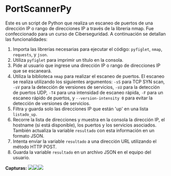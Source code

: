 # PortScannerPy

Este es un script de Python que realiza un escaneo de puertos de una dirección IP o rango de direcciones IP a través de la libreria nmap. Fue confeccionado para un curso de Ciberseguridad.  A continuación se detallan las funcionalidades:

1.  Importa las librerías necesarias para ejecutar el código: `pyfiglet`, `nmap`, `requests`, y `json`.
2.  Utiliza `pyfiglet` para imprimir un título en la consola.
3.  Pide al usuario que ingrese una dirección IP o rango de direcciones IP que se escaneará.
4.  Utiliza la biblioteca `nmap` para realizar el escaneo de puertos. El escaneo se realiza utilizando los siguientes argumentos: `-sS` para TCP SYN scan, `-sV` para la detección de versiones de servicios, `-sU` para la detección de puertos UDP, `-T4` para una intensidad de escaneo rápida, `-F` para un escaneo rápido de puertos, y `--version-intensity 0` para evitar la detección de versiones de servicios.
5.  Filtra y guarda solo las direcciones IP que están 'up' en una lista `listado_up`.
6.  Recorre la lista de direcciones y muestra en la consola la dirección IP, el hostname (si está disponible), los puertos y los servicios asociados. También actualiza la variable `resultado` con esta información en un formato JSON.
7.  Intenta enviar la variable `resultado` a una dirección URL utilizando el método HTTP POST.
8.  Guarda la variable `resultado` en un archivo JSON en el equipo del usuario.

**Capturas:**
![](https://gcdnb.pbrd.co/images/BXhx9cZav44J.png?o=1)![](https://gcdnb.pbrd.co/images/31fvlrRXZfe6.png?o=1)![](https://gcdnb.pbrd.co/images/gwGmEI8NaQQN.png?o=1)
